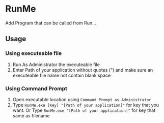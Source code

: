 # RunMe
Add Program that can be called from Run...

## Usage
### Using executeable file
1.  Run As Administrator the executeable file
2.  Enter Path of your application without quotes (") and make sure an executeable file name not contain blank space

### Using Command Prompt
1.  Open executable location using `Command Prompt as Administrator`
2.  Type `RunMe.exe [Key] "[Path of your application]"` for key that you want. Or
    Type `RunMe.exe "[Path of your application]"` for key that same as filename